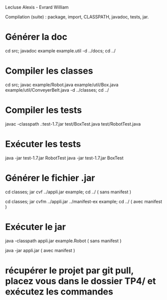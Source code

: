 Lecluse Alexis - Evrard William

Compilation (suite) : package, import, CLASSPATH, javadoc, tests, jar.

# Générer la doc #
cd src; javadoc example example.util -d ../docs; cd ../

# Compiler les classes #
cd src; javac example/Robot.java example/util/Box.java example/util/ConveyerBelt.java -d ../classes; cd ../


# Compiler les tests #
javac -classpath .:test-1.7.jar test/BoxTest.java test/RobotTest.java


# Exécuter les tests #
java -jar test-1.7.jar RobotTest
java -jar test-1.7.jar BoxTest

# Générer le fichier .jar #
cd classes; jar cvf ../appli.jar example; cd ../   ( sans manifest )

cd classes; jar cvfm ../appli.jar ../manifest-ex example; cd ../  ( avec manifest )
# Exécuter le jar #
java -classpath appli.jar example.Robot ( sans manifest )

java -jar appli.jar ( avec manifest )

# récupérer le projet par git pull, placez vous dans le dossier TP4/ et exécutez les commandes #
